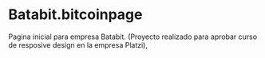 # Batabit.bitcoinpage
 Pagina inicial para empresa Batabit. (Proyecto realizado para aprobar curso de resposive design en la empresa Platzi),

